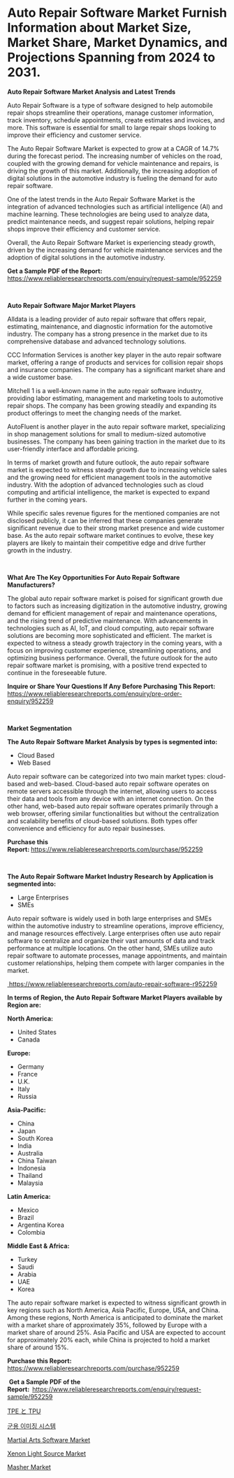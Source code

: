 <p><h1>Auto Repair Software Market Furnish Information about Market Size, Market Share, Market Dynamics, and Projections Spanning from 2024 to 2031.</h1></p><p><strong>Auto Repair Software Market Analysis and Latest Trends</strong></p>
<p><p>Auto Repair Software is a type of software designed to help automobile repair shops streamline their operations, manage customer information, track inventory, schedule appointments, create estimates and invoices, and more. This software is essential for small to large repair shops looking to improve their efficiency and customer service.</p><p>The Auto Repair Software Market is expected to grow at a CAGR of 14.7% during the forecast period. The increasing number of vehicles on the road, coupled with the growing demand for vehicle maintenance and repairs, is driving the growth of this market. Additionally, the increasing adoption of digital solutions in the automotive industry is fueling the demand for auto repair software.</p><p>One of the latest trends in the Auto Repair Software Market is the integration of advanced technologies such as artificial intelligence (AI) and machine learning. These technologies are being used to analyze data, predict maintenance needs, and suggest repair solutions, helping repair shops improve their efficiency and customer service.</p><p>Overall, the Auto Repair Software Market is experiencing steady growth, driven by the increasing demand for vehicle maintenance services and the adoption of digital solutions in the automotive industry.</p></p>
<p><strong>Get a Sample PDF of the Report:&nbsp;</strong> <a href="https://www.reliableresearchreports.com/enquiry/request-sample/952259">https://www.reliableresearchreports.com/enquiry/request-sample/952259</a></p>
<p>&nbsp;</p>
<p><strong>Auto Repair Software Major Market Players</strong></p>
<p><p>Alldata is a leading provider of auto repair software that offers repair, estimating, maintenance, and diagnostic information for the automotive industry. The company has a strong presence in the market due to its comprehensive database and advanced technology solutions. </p><p>CCC Information Services is another key player in the auto repair software market, offering a range of products and services for collision repair shops and insurance companies. The company has a significant market share and a wide customer base.</p><p>Mitchell 1 is a well-known name in the auto repair software industry, providing labor estimating, management and marketing tools to automotive repair shops. The company has been growing steadily and expanding its product offerings to meet the changing needs of the market.</p><p>AutoFluent is another player in the auto repair software market, specializing in shop management solutions for small to medium-sized automotive businesses. The company has been gaining traction in the market due to its user-friendly interface and affordable pricing.</p><p>In terms of market growth and future outlook, the auto repair software market is expected to witness steady growth due to increasing vehicle sales and the growing need for efficient management tools in the automotive industry. With the adoption of advanced technologies such as cloud computing and artificial intelligence, the market is expected to expand further in the coming years.</p><p>While specific sales revenue figures for the mentioned companies are not disclosed publicly, it can be inferred that these companies generate significant revenue due to their strong market presence and wide customer base. As the auto repair software market continues to evolve, these key players are likely to maintain their competitive edge and drive further growth in the industry.</p></p>
<p>&nbsp;</p>
<p><strong>What Are The Key Opportunities For Auto Repair Software Manufacturers?</strong></p>
<p><p>The global auto repair software market is poised for significant growth due to factors such as increasing digitization in the automotive industry, growing demand for efficient management of repair and maintenance operations, and the rising trend of predictive maintenance. With advancements in technologies such as AI, IoT, and cloud computing, auto repair software solutions are becoming more sophisticated and efficient. The market is expected to witness a steady growth trajectory in the coming years, with a focus on improving customer experience, streamlining operations, and optimizing business performance. Overall, the future outlook for the auto repair software market is promising, with a positive trend expected to continue in the foreseeable future.</p></p>
<p><strong>Inquire or Share Your Questions If Any Before Purchasing This Report:</strong> <a href="https://www.reliableresearchreports.com/enquiry/pre-order-enquiry/952259">https://www.reliableresearchreports.com/enquiry/pre-order-enquiry/952259</a></p>
<p>&nbsp;</p>
<p><strong>Market Segmentation</strong></p>
<p><strong>The Auto Repair Software Market Analysis by types is segmented into:</strong></p>
<p><ul><li>Cloud Based</li><li>Web Based</li></ul></p>
<p><p>Auto repair software can be categorized into two main market types: cloud-based and web-based. Cloud-based auto repair software operates on remote servers accessible through the internet, allowing users to access their data and tools from any device with an internet connection. On the other hand, web-based auto repair software operates primarily through a web browser, offering similar functionalities but without the centralization and scalability benefits of cloud-based solutions. Both types offer convenience and efficiency for auto repair businesses.</p></p>
<p><strong>Purchase this Report:&nbsp;</strong><a href="https://www.reliableresearchreports.com/purchase/952259">https://www.reliableresearchreports.com/purchase/952259</a></p>
<p>&nbsp;</p>
<p><strong>The Auto Repair Software Market Industry Research by Application is segmented into:</strong></p>
<p><ul><li>Large Enterprises</li><li>SMEs</li></ul></p>
<p><p>Auto repair software is widely used in both large enterprises and SMEs within the automotive industry to streamline operations, improve efficiency, and manage resources effectively. Large enterprises often use auto repair software to centralize and organize their vast amounts of data and track performance at multiple locations. On the other hand, SMEs utilize auto repair software to automate processes, manage appointments, and maintain customer relationships, helping them compete with larger companies in the market.</p></p>
<p><a href="https://www.reliableresearchreports.com/auto-repair-software-r952259">&nbsp;https://www.reliableresearchreports.com/auto-repair-software-r952259</a></p>
<p><strong>In terms of Region, the Auto Repair Software Market Players available by Region are:</strong></p>
<p>
    <p> <strong> North America: </strong>
        <ul>
            <li>United States</li>
            <li>Canada</li>
        </ul>
        </p> 
    <p> <strong> Europe: </strong>
        <ul>
            <li>Germany</li>
            <li>France</li>
            <li>U.K.</li>
            <li>Italy</li>
            <li>Russia</li>
        </ul>
        </p> 
    <p> <strong> Asia-Pacific: </strong>
        <ul>
            <li>China</li>
            <li>Japan</li>
            <li>South Korea</li>
            <li>India</li>
            <li>Australia</li>
            <li>China Taiwan</li>
            <li>Indonesia</li>
            <li>Thailand</li>
            <li>Malaysia</li>
        </ul>
        </p> 
    <p> <strong> Latin America: </strong>
        <ul>
            <li>Mexico</li>
            <li>Brazil</li>
            <li>Argentina Korea</li>
            <li>Colombia</li>
        </ul>
        </p> 
    <p> <strong> Middle East & Africa: </strong>
        <ul>
            <li>Turkey</li>
            <li>Saudi</li>
            <li>Arabia</li>
            <li>UAE</li>
            <li>Korea</li>
        </ul>
    </p>
    </p>
<p><p>The auto repair software market is expected to witness significant growth in key regions such as North America, Asia Pacific, Europe, USA, and China. Among these regions, North America is anticipated to dominate the market with a market share of approximately 35%, followed by Europe with a market share of around 25%. Asia Pacific and USA are expected to account for approximately 20% each, while China is projected to hold a market share of around 15%.</p></p>
<p><strong>Purchase this Report: </strong><a href="https://www.reliableresearchreports.com/purchase/952259">https://www.reliableresearchreports.com/purchase/952259</a></p>
<p>&nbsp;<strong>Get a Sample PDF of the Report:&nbsp;&nbsp;</strong><a href="https://www.reliableresearchreports.com/enquiry/request-sample/952259">https://www.reliableresearchreports.com/enquiry/request-sample/952259</a></p>
<p><strong></strong></p>
<p><p><a href="https://github.com/Fatimaklein1/Market-Research-Report-List-1/blob/main/536154954419.md">TPE と TPU</a></p><p><a href="https://github.com/chupp85/Market-Research-Report-List-1/blob/main/179687451301.md">군용 이미징 시스템</a></p><p><a href="https://github.com/kosella/Market-Research-Report-List-3/blob/main/martial-arts-software-market.md">Martial Arts Software Market</a></p><p><a href="https://www.linkedin.com/pulse/xenon-light-source-market-analysis-its-cagr-segmentation-ra7jf?trackingId=a1kjCfHdiWWGwIEYvFszJg%3D%3D">Xenon Light Source Market</a></p><p><a href="https://www.linkedin.com/pulse/masher-market-key-successful-business-strategy-forecast-fzpof?trackingId=vI6umVgjMovPiH6zVs8Ypg%3D%3D">Masher Market</a></p></p>